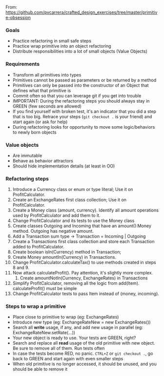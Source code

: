 From:
https://github.com/pvcarrera/crafted_design_exercises/tree/master/primitive-obsession

### Goals
- Practice refactoring in small safe steps
- Practice wrap primitive into an object refactoring
- Distribute responsibilities into a lot of small objects (Value Objects)


### Requirements

* Transform all primitives into types
* Primitives cannot be passed as parameters or be returned by a method
* Primitives can only be passed into the constructor of an Object that defines what that primitive is
* Commit often so that you can leverage git if you get into trouble
* IMPORTANT: During the refactoring steps you should always stay in GREEN (few seconds are allowed)
* If you find yourself with broken test, it's an indicator that you did a step that is too big. Retrace your steps (`git checkout .` is your friend) and start again (or ask for help)
* During refactoring looks for opportunity to move some logic/behaviors to newly born objects


### Value objects
- Are immutable
- Behave as behavior attractors
- Should hide implementation details (at least in OO)


### Refactoring steps

1. Introduce a Currency class or enum or type literal; Use it on ProfitCalculator.
2. Create an ExchangeRates first class collection; Use it on ProfitCalculator.
3. Create a Money class (amount, currency). Identify all amount operations used by ProfitCalculator and add them to it.
4. Change ProfitCalculator and its tests to use the Money class
5. Create classes Outgoing and Incoming that have an amount():Money method. Outgoing has negative amount.
6. Add a Transaction sum type -> Transaction = Incoming | Outgoing
7. Create a Transactions first class collection and store each Transaction added to ProfitCalculator.
8. Create boolean isIn(Currency) method in Transaction;
9. Create Money amountIn(Currency) in Transactions.
10. Change ProfitCalculator.calculateTax() to use methods created in steps 8 and 9.
11. Now attack calculateProfit(). Pay attention, it's slightly more complex.
    1. Create amountNotIn(Currency, ExchangeRates) in Transactions
12. Simplify ProfitCalculator, removing all the logic from add(Item). calculateProfit() must be simple
13. Change ProfitCalculator tests to pass Item instead of (money, incoming).


### Steps to wrap a primitive
- Place close to primitive to wrap (eg: ExchangeRates)
- Introduce new type (eg: ExchangeRateNew = new ExchangeRates())
- Search all **write** usage, if any, and add new usage in parallel (eg: ExchangeRateNew.setRate(...))
- Your new object is ready to use. Your tests are GREEN, right?
- Search and replace all **read** usage of the old primitive with new object. Be sure to remove all of them. Run tests often
- In case the tests become RED, no panic. `CTRL+Z` or `git checkout .`, go back to GREEN and start again with even smaller steps
- When old primitive is no longer accessed, it should be unused, and you should be able to remove it